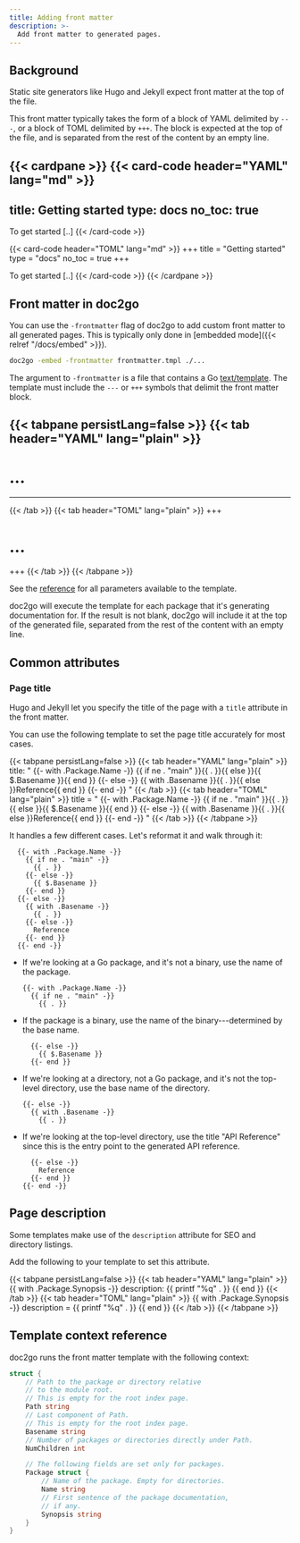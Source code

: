 ```yaml
---
title: Adding front matter
description: >-
  Add front matter to generated pages.
---
```


## Background

Static site generators like Hugo and Jekyll
expect front matter at the top of the file.

This front matter typically takes the form of
a block of YAML delimited by `---`,
or a block of TOML delimited by `+++`.
The block is expected at the top of the file,
and is separated from the rest of the content
by an empty line.

{{< cardpane >}}
{{< card-code header="YAML" lang="md" >}}
---
title: Getting started
type: docs
no_toc: true
---

To get started [..]
{{< /card-code >}}

{{< card-code header="TOML" lang="md" >}}
+++
title = "Getting started"
type = "docs"
no_toc = true
+++

To get started [..]
{{< /card-code >}}
{{< /cardpane >}}

## Front matter in doc2go

You can use the `-frontmatter` flag of doc2go
to add custom front matter to all generated pages.
This is typically only done in [embedded mode]({{< relref "/docs/embed" >}}).

```bash
doc2go -embed -frontmatter frontmatter.tmpl ./...
```

The argument to `-frontmatter` is a file that contains
a Go [text/template](https://pkg.go.dev/text/template).
The template must include the `---` or `+++` symbols
that delimit the front matter block.

{{< tabpane persistLang=false >}}
{{< tab header="YAML" lang="plain" >}}
---
# ...
---
{{< /tab >}}
{{< tab header="TOML" lang="plain" >}}
+++
# ...
+++
{{< /tab >}}
{{< /tabpane >}}

See the [reference](#template-context-reference)
for all parameters available to the template.

doc2go will execute the template
for each package that it's generating documentation for.
If the result is not blank,
doc2go will include it at the top of the generated file,
separated from the rest of the content with an empty line.

## Common attributes

### Page title

Hugo and Jekyll let you specify the title of the page
with a `title` attribute in the front matter.

You can use the following template
to set the page title accurately for most cases.


{{< tabpane persistLang=false >}}
{{< tab header="YAML" lang="plain" >}}
title: "
  {{- with .Package.Name -}}
    {{ if ne . "main" }}{{ . }}{{ else }}{{ $.Basename }}{{ end }}
  {{- else -}}
    {{ with .Basename }}{{ . }}{{ else }}Reference{{ end }}
  {{- end -}}
"
{{< /tab >}}
{{< tab header="TOML" lang="plain" >}}
title = "
  {{- with .Package.Name -}}
    {{ if ne . "main" }}{{ . }}{{ else }}{{ $.Basename }}{{ end }}
  {{- else -}}
    {{ with .Basename }}{{ . }}{{ else }}Reference{{ end }}
  {{- end -}}
"
{{< /tab >}}
{{< /tabpane >}}

It handles a few different cases.
Let's reformat it and walk through it:

```
  {{- with .Package.Name -}}
    {{ if ne . "main" -}}
      {{ . }}
    {{- else -}}
      {{ $.Basename }}
    {{- end }}
  {{- else -}}
    {{ with .Basename -}}
      {{ . }}
    {{- else -}}
      Reference
    {{- end }}
  {{- end -}}
```

- If we're looking at a Go package,
  and it's not a binary, use the name of the package.

    ```
    {{- with .Package.Name -}}
      {{ if ne . "main" -}}
        {{ . }}
    ```

- If the package is a binary,
  use the name of the binary---determined by the base name.

    ```
      {{- else -}}
        {{ $.Basename }}
      {{- end }}
    ```

- If we're looking at a directory, not a Go package,
  and it's not the top-level directory,
  use the base name of the directory.

    ```
    {{- else -}}
      {{ with .Basename -}}
        {{ . }}
    ```

- If we're looking at the top-level directory,
  use the title "API Reference"
  since this is the entry point to the generated API reference.

    ```
      {{- else -}}
        Reference
      {{- end }}
    {{- end -}}
    ```

## Page description

Some templates make use of the `description` attribute
for SEO and directory listings.

Add the following to your template to set this attribute.

{{< tabpane persistLang=false >}}
{{< tab header="YAML" lang="plain" >}}
{{ with .Package.Synopsis -}}
  description: {{ printf "%q" . }}
{{ end }}
{{< /tab >}}
{{< tab header="TOML" lang="plain" >}}
{{ with .Package.Synopsis -}}
  description = {{ printf "%q" . }}
{{ end }}
{{< /tab >}}
{{< /tabpane >}}

## Template context reference

doc2go runs the front matter template
with the following context:

```go
struct {
	// Path to the package or directory relative
	// to the module root.
	// This is empty for the root index page.
	Path string
	// Last component of Path.
	// This is empty for the root index page.
	Basename string
	// Number of packages or directories directly under Path.
	NumChildren int

	// The following fields are set only for packages.
	Package struct {
		// Name of the package. Empty for directories.
		Name string
		// First sentence of the package documentation,
		// if any.
		Synopsis string
	}
}
```
